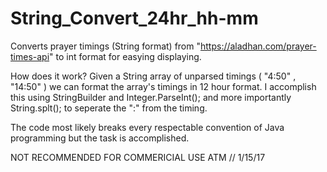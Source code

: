 # String_Convert_24hr_hh-mm

Converts prayer timings (String format) from "https://aladhan.com/prayer-times-api" to int format for easying displaying.

How does it work?
Given a String array of unparsed timings ( "4:50" ,  "14:50" ) we can format the array's timings in 12 hour format. I accomplish this using 
StringBuilder and Integer.ParseInt(); and more importantly String.splt(); to seperate the ":" from the timing. 

The code most likely breaks every respectable convention of Java programming but the task is accomplished.

NOT RECOMMENDED FOR COMMERICIAL USE ATM // 1/15/17
 
